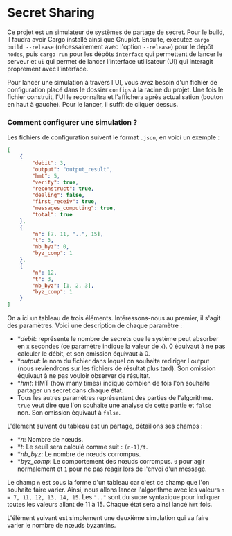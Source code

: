 # Secret Sharing
    
Ce projet est un simulateur de systèmes de partage de secret. Pour le build, il faudra avoir Cargo installé ainsi que Gnuplot. Ensuite, exécutez `cargo build --release` (nécessairement avec l'option `--release`) pour le dépôt `nodes`, puis `cargo run` pour les dépôts `interface` qui permettent de lancer le serveur et `ui` qui permet de lancer l'interface utilisateur (UI) qui interagit proprement avec l'interface.

Pour lancer une simulation à travers l'UI, vous avez besoin d'un fichier de configuration placé dans le dossier `configs` à la racine du projet. Une fois le fichier construit, l'UI le reconnaîtra et l'affichera après actualisation (bouton en haut à gauche). Pour le lancer, il suffit de cliquer dessus.

### Comment configurer une simulation ?

Les fichiers de configuration suivent le format `.json`, en voici un exemple :

```json
[
    {
        "debit": 3,
        "output": "output_result",
        "hmt": 5,
        "verify": true,
        "reconstruct": true,
        "dealing": false,
        "first_receiv": true,
        "messages_computing": true,
        "total": true
    },
    {
        "n": [7, 11, "..", 15],
        "t": 3,
        "nb_byz": 0,
        "byz_comp": 1
    },
    {
        "n": 12,
        "t": 3,
        "nb_byz": [1, 2, 3],
        "byz_comp": 1
    }
]
```
        
On a ici un tableau de trois éléments. Intéressons-nous au premier, il s'agit des paramètres. Voici une description de chaque paramètre :

- **debit*: représente le nombre de secrets que le système peut absorber en `x` secondes (ce paramètre indique la valeur de `x`). 0 équivaut à ne pas calculer le débit, et son omission équivaut à 0.
- **output*: le nom du fichier dans lequel on souhaite rediriger l'output (nous reviendrons sur les fichiers de résultat plus tard). Son omission équivaut à ne pas vouloir observer de résultat.
- **hmt*: HMT (how many times) indique combien de fois l'on souhaite partager un secret dans chaque état.
- Tous les autres paramètres représentent des parties de l'algorithme. `true` veut dire que l'on souhaite une analyse de cette partie et `false` non. Son omission équivaut à `false`.


L'élément suivant du tableau est un partage, détaillons ses champs :

- **n*: Nombre de nœuds.
- **t*: Le seuil sera calculé comme suit : `(n-1)/t`.
- **nb_byz*: Le nombre de nœuds corrompus.
- **byz_comp*: Le comportement des nœuds corrompus. `0` pour agir normalement et `1` pour ne pas réagir lors de l'envoi d'un message.

Le champ `n` est sous la forme d'un tableau car c'est ce champ que l'on souhaite faire varier. Ainsi, nous allons lancer l'algorithme avec les valeurs `n = 7, 11, 12, 13, 14, 15`. Les `".."` sont du sucre syntaxique pour indiquer toutes les valeurs allant de 11 à 15. Chaque état sera ainsi lancé `hmt` fois.

L'élément suivant est simplement une deuxième simulation qui va faire varier le nombre de nœuds byzantins.
    